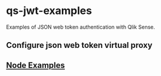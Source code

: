 # qs-jwt-examples
Examples of JSON web token authentication with Qlik Sense.

## Configure json web token virtual proxy

## [Node Examples](node-examples/readme.md)